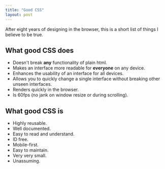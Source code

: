 ```yaml
---
title: "Good CSS"
layout: post
---
```

<p class="lh-copy">After eight years of designing in the browser, this is a short list of things I believe to be true.</p>
<h2>What good CSS does</h2>
<ul class="f3 list pln">
  <li class="mbm mbn-ns">Doesn't break <b>any</b> functionality of plain html.</li>
  <li class="mbm mbn-ns">Makes an interface more readable for <b>everyone</b> on any device.</li>
  <li class="mbm mbn-ns">Enhances the usability of an interface for all devices.</li>
  <li class="mbm mbn-ns">Allows you to quickly change a single interface without breaking other unseen interfaces.</li>
  <li class="mbm mbn-ns">Renders quickly in the browser.</li>
  <li class="mbm mbn-ns">Is 60fps (no jank on window resize or during scrolling).</li>
</ul>
<h2>What good CSS is</h2>
<ul class="f3 list pln">
  <li class="mbm mbn-ns">Highly reusable.</li>
  <li class="mbm mbn-ns">Well documented.</li>
  <li class="mbm mbn-ns">Easy to read and understand.</li>
  <li class="mbm mbn-ns">ID free.</li>
  <li class="mbm mbn-ns">Mobile-first.</li>
  <li class="mbm mbn-ns">Easy to maintain.</li>
  <li class="mbm mbn-ns">Very very small.</li>
  <li class="mbm mbn-ns">Unassuming.</li>
</ul>

